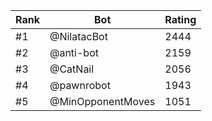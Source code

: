 Rank|Bot|Rating
---|---|---
#1|@NilatacBot|2444
#2|@anti-bot|2159
#3|@CatNail|2056
#4|@pawnrobot|1943
#5|@MinOpponentMoves|1051
